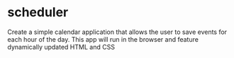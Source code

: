 # scheduler

Create a simple calendar application that allows the user to save events for each hour of the day. This app will run in the browser and feature dynamically updated HTML and CSS